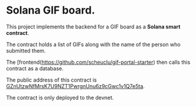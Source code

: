 
# Solana GIF board.

This project implements the backend for a GIF board as a **Solana smart contract**.

The contract holds a list of GIFs along with the name of the person who submitted them.

The [frontend(https://github.com/scheuclu/gif-portal-starter) then calls this contract as a database.

The public address of this contract is [GZnUtzwNfMrsK7U9NZT1PwrgnUnu6z9cGwc1v1Q7e5ta](https://explorer.solana.com/address/GZnUtzwNfMrsK7U9NZT1PwrgnUnu6z9cGwc1v1Q7e5ta?cluster=devnet).

The contract is only deployed to the devnet.
